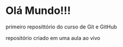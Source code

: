 # Olá Mundo!!!
 primeiro reposittório do curso de Git e GitHub

repositório criado em uma aula ao vivo